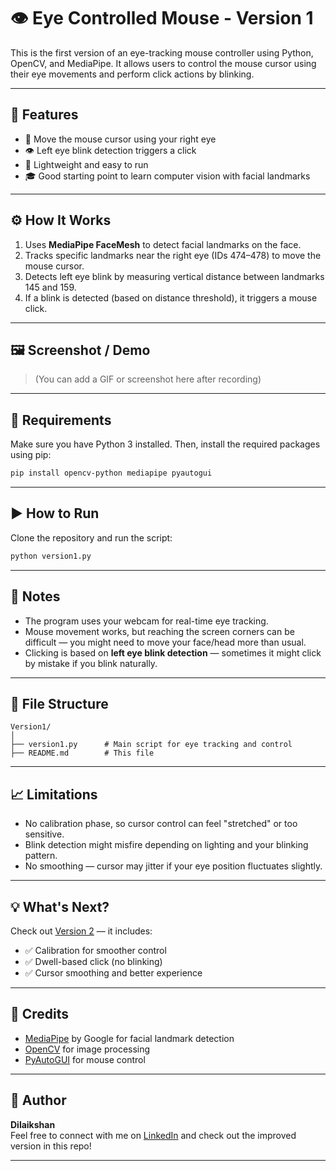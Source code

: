 # 👁️ Eye Controlled Mouse - Version 1

This is the first version of an eye-tracking mouse controller using Python, OpenCV, and MediaPipe. It allows users to control the mouse cursor using their eye movements and perform click actions by blinking.

---

## 🚀 Features

- 👟 Move the mouse cursor using your right eye
- 👁️ Left eye blink detection triggers a click
- 🔧 Lightweight and easy to run
- 🎓 Good starting point to learn computer vision with facial landmarks

---

## ⚙️ How It Works

1. Uses **MediaPipe FaceMesh** to detect facial landmarks on the face.
2. Tracks specific landmarks near the right eye (IDs 474–478) to move the mouse cursor.
3. Detects left eye blink by measuring vertical distance between landmarks 145 and 159.
4. If a blink is detected (based on distance threshold), it triggers a mouse click.

---

## 🖼️ Screenshot / Demo

> (You can add a GIF or screenshot here after recording)

---

## 🧰 Requirements

Make sure you have Python 3 installed. Then, install the required packages using pip:

```bash
pip install opencv-python mediapipe pyautogui
```

---

## ▶️ How to Run

Clone the repository and run the script:

```bash
python version1.py
```

---

## 📝 Notes

- The program uses your webcam for real-time eye tracking.
- Mouse movement works, but reaching the screen corners can be difficult — you might need to move your face/head more than usual.
- Clicking is based on **left eye blink detection** — sometimes it might click by mistake if you blink naturally.

---

## 📂 File Structure

```
Version1/
│
├── version1.py      # Main script for eye tracking and control
├── README.md        # This file
```

---

## 📈 Limitations

- No calibration phase, so cursor control can feel "stretched" or too sensitive.
- Blink detection might misfire depending on lighting and your blinking pattern.
- No smoothing — cursor may jitter if your eye position fluctuates slightly.

---

## 💡 What's Next?

Check out [Version 2](../Version2/README.md) — it includes:

- ✅ Calibration for smoother control
- ✅ Dwell-based click (no blinking)
- ✅ Cursor smoothing and better experience

---

## 📸 Credits

- [MediaPipe](https://github.com/google/mediapipe) by Google for facial landmark detection
- [OpenCV](https://opencv.org/) for image processing
- [PyAutoGUI](https://pyautogui.readthedocs.io/) for mouse control

---

## 🙌 Author

**Dilaikshan**  
Feel free to connect with me on [LinkedIn](https://linkedin.com) and check out the improved version in this repo!

---


